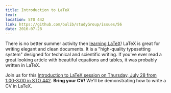 ```yaml
---
title: Introduction to LaTeX
text: 
location: STO 442 
link: https://github.com/bulib/studyGroup/issues/56
date: 2016-07-28
---
```


There is no better summer activity then [learning LaTeX](https://www.latex-project.org/)! LaTeX is great for writing elegant and clean documents. It is a "high-quality typesetting system" designed for technical and scientific writing. If you've ever read a great looking article with beautiful equations and tables, it was probably written in LaTeX. 

Join us for this [Introduction to LaTeX session on Thursday, July 28 from 1:00-3:00 in STO 442](https://github.com/bulib/studyGroup/issues/56). **Bring your CV!** We'll be demonstrating how to write a CV in LaTeX.  